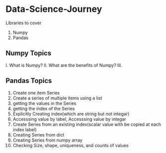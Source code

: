 # Data-Science-Journey
Libraries to cover
1. Numpy
2. Pandas

## Numpy Topics
I. What is Numpy?
II. What are the benefits of Numpy?
III.

## Pandas Topics
1. Create one item Series
2. Create a series of multiple items using a list
3. getting the values in the Series
4. getting the index of the Series
5. Explicitly Creating index(which are string but not integar)
6. Accesssing value by label, Accesssing value by integar
7. Create Series from an existing index(scalar value with be copied at each index label)
8. Creating Series from dict
9. Creating Series from numpy array
10. Checking Size, shape, uniqueness, and counts of values
